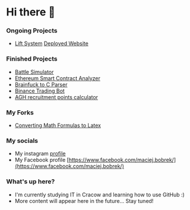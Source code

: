 # Hi there 👋

###  [](https://maciejbobrek.github.io/) 
### Ongoing Projects 
* [Lift System](https://github.com/maciejbobrek/ElevatorSystem) [Deployed Website](https://github.com/maciejbobrek/ElevatorSystem)


### Finished Projects
* [Battle Simulator](https://github.com/KrzysztofGG/DiscreteSystemsBattle)
* [Ethereum Smart Contract Analyzer](https://github.com/maciejbobrek/Smart-Contract-Analyzer)
* [Brainfuck to C Parser](https://github.com/KrzysztofGG/Compilers)
* [Binance Trading Bot](https://github.com/maciejbobrek/BinanceTradingBot)
* [AGH recruitment points calculator](https://github.com/AGH-Narzedzia-Informatyczne-2021-2022/Cieple-Dranie)
### My Forks
* [Converting Math Formulas to Latex](https://github.com/maciejbobrek/PositionalEncoding2D)
### My socials
* My instagram [profile](https://www.instagram.com/m_bobri/)
* My Facebook profile [https://www.facebook.com/maciej.bobrek/](https://www.facebook.com/maciej.bobrek/)

### What's up here?
* I'm currently studying IT in Cracow and learning how to use GitHub :)
* More content will appear here in the future... Stay tuned!




<!--
**maciejbobrek/maciejbobrek** is a ✨ _special_ ✨ repository because its `README.md` (this file) appears on your GitHub profile


Here are some ideas to get you started:

- 🔭 I’m currently working on ...
- 🌱 I’m currently learning ...
- 👯 I’m looking to collaborate on ...
- 🤔 I’m looking for help with ...
- 💬 Ask me about ...
- 📫 How to reach me: ...
- 😄 Pronouns: ...
- ⚡ Fun fact: ...
-->
